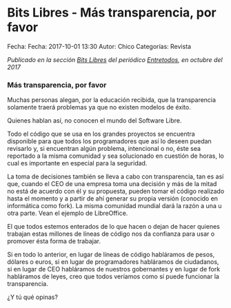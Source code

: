 Bits Libres - Más transparencia, por favor
==================================

Fecha: Fecha: 2017-10-01 13:30
Autor: Chico
Categorías: Revista

_Publicado en la sección [Bits Libres](http://www.gulag.org.mx/revista/2016-05-10-Bits-Libres.html) del periódico [Entretodos](http://periodicoentretodos.com/), en octubre del 2017_

<!-- break -->

### Más transparencia, por favor

Muchas personas alegan, por la educación recibida, que la transparencia solamente traerá problemas ya que no existen modelos de éxito.

Quienes hablan así, no conocen el mundo del Software Libre.

Todo el código que se usa en los grandes proyectos se encuentra disponible para que todos los programadores que así lo deseen puedan revisarlo y, si encuentran algún problema, intencional o no, éste sea reportado a la misma comunidad y sea solucionado en cuestión de horas, lo cual es importante en especial para la seguridad.

La toma de decisiones también se lleva a cabo con transparencia, tan es así que, cuando el CEO de una empresa toma una decisión y más de la mitad no está de acuerdo con él y su propuesta, pueden tomar el código realizado hasta el momento y a partir de ahí generar su propia versión (conocido en informática como fork). La misma comunidad mundial dará la razón a una u otra parte. Vean el ejemplo de LibreOffice.

El que todos estemos enterados de lo que hacen o dejan de hacer quienes trabajan estas millones de líneas de código nos da confianza para usar o promover ésta forma de trabajar.

Si en todo lo anterior, en lugar de líneas de código habláramos de pesos, dólares o euros, si en lugar de programadores habláramos de ciudadanos, si en lugar de CEO habláramos de nuestros gobernantes y en lugar de fork habláramos de leyes, creo que todos veríamos como sí puede funcionar la transparencia.

¿Y tú qué opinas?
